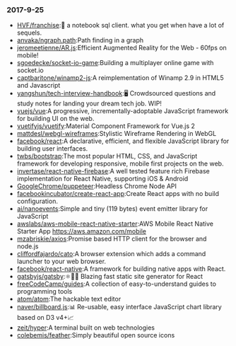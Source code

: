 ### 2017-9-25 
* [HVF/franchise](https://github.com//HVF/franchise):🍟 a notebook sql client. what you get when have a lot of sequels. 
* [anvaka/ngraph.path](https://github.com//anvaka/ngraph.path):Path finding in a graph 
* [jeromeetienne/AR.js](https://github.com//jeromeetienne/AR.js):Efficient Augmented Reality for the Web - 60fps on mobile! 
* [sgoedecke/socket-io-game](https://github.com//sgoedecke/socket-io-game):Building a multiplayer online game with socket.io 
* [captbaritone/winamp2-js](https://github.com//captbaritone/winamp2-js):A reimplementation of Winamp 2.9 in HTML5 and Javascript 
* [yangshun/tech-interview-handbook](https://github.com//yangshun/tech-interview-handbook):🖥 Crowdsourced questions and study notes for landing your dream tech job. WIP! 
* [vuejs/vue](https://github.com//vuejs/vue):A progressive, incrementally-adoptable JavaScript framework for building UI on the web. 
* [vuetifyjs/vuetify](https://github.com//vuetifyjs/vuetify):Material Component Framework for Vue.js 2 
* [mattdesl/webgl-wireframes](https://github.com//mattdesl/webgl-wireframes):Stylistic Wireframe Rendering in WebGL 
* [facebook/react](https://github.com//facebook/react):A declarative, efficient, and flexible JavaScript library for building user interfaces. 
* [twbs/bootstrap](https://github.com//twbs/bootstrap):The most popular HTML, CSS, and JavaScript framework for developing responsive, mobile first projects on the web. 
* [invertase/react-native-firebase](https://github.com//invertase/react-native-firebase):A well tested feature rich Firebase implementation for React Native, supporting iOS & Android 
* [GoogleChrome/puppeteer](https://github.com//GoogleChrome/puppeteer):Headless Chrome Node API 
* [facebookincubator/create-react-app](https://github.com//facebookincubator/create-react-app):Create React apps with no build configuration. 
* [ai/nanoevents](https://github.com//ai/nanoevents):Simple and tiny (119 bytes) event emitter library for JavaScript 
* [awslabs/aws-mobile-react-native-starter](https://github.com//awslabs/aws-mobile-react-native-starter):AWS Mobile React Native Starter App https://aws.amazon.com/mobile 
* [mzabriskie/axios](https://github.com//mzabriskie/axios):Promise based HTTP client for the browser and node.js 
* [cliffordfajardo/cato](https://github.com//cliffordfajardo/cato):A browser extension which adds a command launcher to your web browser. 
* [facebook/react-native](https://github.com//facebook/react-native):A framework for building native apps with React. 
* [gatsbyjs/gatsby](https://github.com//gatsbyjs/gatsby):⚛️📄🚀 Blazing fast static site generator for React 
* [freeCodeCamp/guides](https://github.com//freeCodeCamp/guides):A collection of easy-to-understand guides to programming tools 
* [atom/atom](https://github.com//atom/atom):The hackable text editor 
* [naver/billboard.js](https://github.com//naver/billboard.js):📊 Re-usable, easy interface JavaScript chart library based on D3 v4+📈 
* [zeit/hyper](https://github.com//zeit/hyper):A terminal built on web technologies 
* [colebemis/feather](https://github.com//colebemis/feather):Simply beautiful open source icons 
